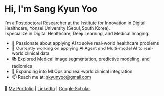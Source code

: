 # Hi, I'm Sang Kyun Yoo

I'm a Postdoctoral Researcher at the Institute for Innovation in Digital Healthcare, Yonsei University (Seoul, South Korea).  
I specialize in Digital Healthcare, Deep Learning, and Medical Imaging.

- 🧠 Passionate about applying AI to solve real-world healthcare problems
- 🔬 Currently working on applying AI Agent and Multi-modal AI to real-world clinical data
- 📚 Explored Medical image segmentation, predictive modeling, and radiomics
- 🏥 Expanding into MLOps and real-world clinical integration
- 📫 Reach me at: skyunyoo@gmail.com

🔗 [My Portfolio](https://sites.google.com/view/skyunyoo/home) | [LinkedIn](https://linkedin.com/in/skyunyoo) | [Google Scholar](https://scholar.google.com/citations?user=OHpD-6wAAAAJ](https://scholar.google.co.kr/citations?user=OHpD-6wAAAAJ&hl=ko))
